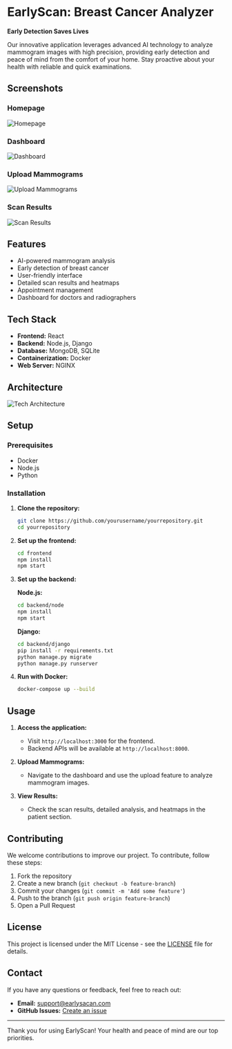 # EarlyScan: Breast Cancer Analyzer

**Early Detection Saves Lives**

Our innovative application leverages advanced AI technology to analyze mammogram images with high precision, providing early detection and peace of mind from the comfort of your home. Stay proactive about your health with reliable and quick examinations.

## Screenshots

### Homepage
![Homepage](![image](https://github.com/zapod838/EarlyScan/assets/45763055/4760d80a-82d2-4938-bece-da99d0ced7d6))

### Dashboard
![Dashboard](![image](https://github.com/zapod838/EarlyScan/assets/45763055/1984c6af-0776-49d1-abce-515d3973331b))

### Upload Mammograms
![Upload Mammograms](![image](https://github.com/zapod838/EarlyScan/assets/45763055/ab3f4893-ece7-434f-9f40-0910a44d5885))

### Scan Results
![Scan Results](![image](https://github.com/zapod838/EarlyScan/assets/45763055/cec66a51-5bdb-4b44-a503-00546b13aa18))

## Features

- AI-powered mammogram analysis
- Early detection of breast cancer
- User-friendly interface
- Detailed scan results and heatmaps
- Appointment management
- Dashboard for doctors and radiographers

## Tech Stack

- **Frontend:** React
- **Backend:** Node.js, Django
- **Database:** MongoDB, SQLite
- **Containerization:** Docker
- **Web Server:** NGINX

## Architecture

![Tech Architecture](![image](https://github.com/zapod838/EarlyScan/assets/45763055/a4269465-0213-4813-bb98-99b0facb831a))

## Setup

### Prerequisites

- Docker
- Node.js
- Python

### Installation

1. **Clone the repository:**
    ```bash
    git clone https://github.com/yourusername/yourrepository.git
    cd yourrepository
    ```

2. **Set up the frontend:**
    ```bash
    cd frontend
    npm install
    npm start
    ```

3. **Set up the backend:**

    **Node.js:**
    ```bash
    cd backend/node
    npm install
    npm start
    ```

    **Django:**
    ```bash
    cd backend/django
    pip install -r requirements.txt
    python manage.py migrate
    python manage.py runserver
    ```

4. **Run with Docker:**
    ```bash
    docker-compose up --build
    ```

## Usage

1. **Access the application:**
   - Visit `http://localhost:3000` for the frontend.
   - Backend APIs will be available at `http://localhost:8000`.

2. **Upload Mammograms:**
   - Navigate to the dashboard and use the upload feature to analyze mammogram images.

3. **View Results:**
   - Check the scan results, detailed analysis, and heatmaps in the patient section.

## Contributing

We welcome contributions to improve our project. To contribute, follow these steps:

1. Fork the repository
2. Create a new branch (`git checkout -b feature-branch`)
3. Commit your changes (`git commit -m 'Add some feature'`)
4. Push to the branch (`git push origin feature-branch`)
5. Open a Pull Request

## License

This project is licensed under the MIT License - see the [LICENSE](LICENSE) file for details.

## Contact

If you have any questions or feedback, feel free to reach out:

- **Email:** support@earlysacan.com
- **GitHub Issues:** [Create an issue](https://github.com/yourusername/yourrepository/issues)

---

Thank you for using EarlyScan! Your health and peace of mind are our top priorities.
